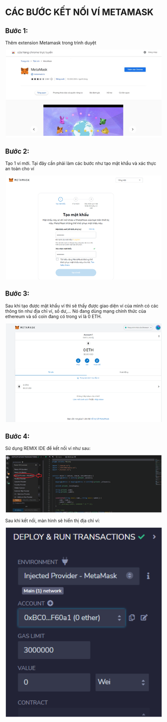 # CÁC BƯỚC KẾT NỐI VÍ METAMASK 
## Bước 1:
Thêm extension Metamask trong trình duyệt
<p align="center">
  <img src="./png/1.png" width="500" title="hover text">
</p>

## Bước 2: 
Tạo 1 ví mới. Tại đây cần phải làm các bước như tạo mật khẩu và xác thực an toàn cho ví
<p align="center">
  <img src="./png/2.png" width="500" title="hover text">
</p>

## Bước 3: 
Sau khi tạo được mật khẩu ví thì sẽ thấy được giao diện ví của mình có các thông tin như địa chỉ ví, số dư,... Nó đang dùng mạng chính thức của ethereum và số coin đang có trong ví là 0 ETH. 
<p align="center">
  <img src="./png/3.png" width="500" title="hover text">
</p>

## Bước 4:
Sử dụng REMIX IDE để kết nối ví như sau: 
<p align="center">
  <img src="./png/4.png" width="500" title="hover text">
</p>

Sau khi kết nối, màn hình sẽ hiển thị địa chỉ ví:
<p align="center">
  <img src="./png/5.png" width="500" title="hover text">
</p>


